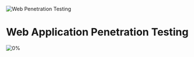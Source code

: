 ![Web Penetration Testing](https://drive.google.com/file/d/1Z_Pg021PJSlwsHfbUBzLc2gFi3bwPeDF/view?usp=sharing)
# Web Application Penetration Testing
![0%](https://progress-bar.dev/0/?title=Progress)
